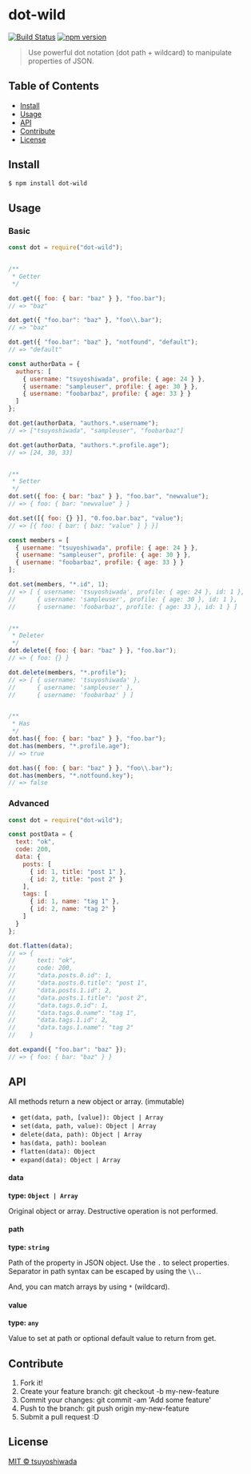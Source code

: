 dot-wild
========

[![Build Status](http://img.shields.io/travis/tsuyoshiwada/dot-wild.svg?style=flat-square)](https://travis-ci.org/tsuyoshiwada/dot-wild)
[![npm version](https://img.shields.io/npm/v/dot-wild.svg?style=flat-square)](http://badge.fury.io/js/dot-wild)

> Use powerful dot notation (dot path + wildcard) to manipulate properties of JSON.



## Table of Contents

- [Install](#install)
- [Usage](#usage)
- [API](#api)
- [Contribute](#contribute)
- [License](#license)



## Install

```bash
$ npm install dot-wild
```



## Usage

### Basic

```javascript
const dot = require("dot-wild");


/**
 * Getter
 */

dot.get({ foo: { bar: "baz" } }, "foo.bar");
// => "baz"

dot.get({ "foo.bar": "baz" }, "foo\\.bar");
// => "baz"

dot.get({ "foo.bar": "baz" }, "notfound", "default");
// => "default"

const authorData = {
  authors: [
    { username: "tsuyoshiwada", profile: { age: 24 } },
    { username: "sampleuser", profile: { age: 30 } },
    { username: "foobarbaz", profile: { age: 33 } }
  ]
};

dot.get(authorData, "authors.*.username");
// => ["tsuyoshiwada", "sampleuser", "foobarbaz"]

dot.get(authorData, "authors.*.profile.age");
// => [24, 30, 33]


/**
 * Setter
 */
dot.set({ foo: { bar: "baz" } }, "foo.bar", "newvalue");
// => { foo: { bar: "newvalue" } }

dot.set([{ foo: {} }], "0.foo.bar.baz", "value");
// => [{ foo: { bar: { baz: "value" } } }]

const members = [
  { username: "tsuyoshiwada", profile: { age: 24 } },
  { username: "sampleuser", profile: { age: 30 } },
  { username: "foobarbaz", profile: { age: 33 } }
];

dot.set(members, "*.id", 1);
// => [ { username: 'tsuyoshiwada', profile: { age: 24 }, id: 1 },
//      { username: 'sampleuser', profile: { age: 30 }, id: 1 },
//      { username: 'foobarbaz', profile: { age: 33 }, id: 1 } ]


/**
 * Deleter
 */
dot.delete({ foo: { bar: "baz" } }, "foo.bar");
// => { foo: {} }

dot.delete(members, "*.profile");
// => [ { username: 'tsuyoshiwada' },
//      { username: 'sampleuser' },
//      { username: 'foobarbaz' } ]


/**
 * Has
 */
dot.has({ foo: { bar: "baz" } }, "foo.bar");
dot.has(members, "*.profile.age");
// => true

dot.has({ foo: { bar: "baz" } }, "foo\\.bar");
dot.has(members, "*.notfound.key");
// => false
```


### Advanced

```javascript
const dot = require("dot-wild");

const postData = {
  text: "ok",
  code: 200,
  data: {
    posts: [
      { id: 1, title: "post 1" },
      { id: 2, title: "post 2" }
    ],
    tags: [
      { id: 1, name: "tag 1" },
      { id: 2, name: "tag 2" }
    ]
  }
};

dot.flatten(data);
// => {
//      text: "ok",
//      code: 200,
//      "data.posts.0.id": 1,
//      "data.posts.0.title": "post 1",
//      "data.posts.1.id": 2,
//      "data.posts.1.title": "post 2",
//      "data.tags.0.id": 1,
//      "data.tags.0.name": "tag 1",
//      "data.tags.1.id": 2,
//      "data.tags.1.name": "tag 2"
//    }

dot.expand({ "foo.bar": "baz" });
// => { foo: { bar: "baz" } }
```


## API

All methods return a new object or array. (immutable)

* `get(data, path, [value]): Object | Array`
* `set(data, path, value): Object | Array`
* `delete(data, path): Object | Array`
* `has(data, path): boolean`
* `flatten(data): Object`
* `expand(data): Object | Array`


#### data

**type: `Object | Array`**

Original object or array. Destructive operation is not performed.


#### path

**type: `string`**

Path of the property in JSON object. Use the `.` to select properties.  
Separator in path syntax can be escaped by using the `\\.`.

And, you can match arrays by using `*` (wildcard).


#### value

**type: `any`**

Value to set at path or optional default value to return from get.




## Contribute

1. Fork it!
2. Create your feature branch: git checkout -b my-new-feature
3. Commit your changes: git commit -am 'Add some feature'
4. Push to the branch: git push origin my-new-feature
5. Submit a pull request :D



## License

[MIT © tsuyoshiwada](./LICENSE)
